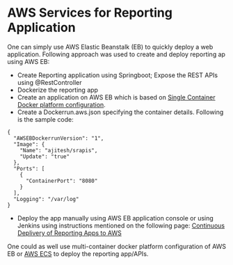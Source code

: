 # AWS Services for Reporting Application

One can simply use AWS Elastic Beanstalk (EB) to quickly deploy a web application. Following approach was used to create and deploy reporting ap using AWS EB:

* Create Reporting application using Springboot; Expose the REST APIs using @RestController 
* Dockerize the reporting app
* Create an application on AWS EB which is based on [Single Container Docker platform configuration](http://docs.aws.amazon.com/elasticbeanstalk/latest/dg/create_deploy_docker.html).
* Create a Dockerrun.aws.json specifying the container details. Following is the sample code:
```
{
  "AWSEBDockerrunVersion": "1",
  "Image": {
    "Name": "ajitesh/srapis",
    "Update": "true"
  },
  "Ports": [
    {
      "ContainerPort": "8080"
    }
  ],
  "Logging": "/var/log"
}
```
* Deploy the app manually using AWS EB application console or using Jenkins using instructions mentioned on the following page: [Continuous Deplivery of Reporting Apps to AWS](https://github.com/eajitesh/Reporting-Solution-on-AWS/blob/master/cicd_reporting_apps_aws.md)

One could as well use multi-container docker platform configuration of AWS EB or [AWS ECS](http://docs.aws.amazon.com/AmazonECS/latest/developerguide/Welcome.html) to deploy the reporting app/APIs.
